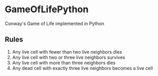 # GameOfLifePython

Conway's Game of Life implemented in Python

## Rules

1) Any live cell with fewer than two live neighbors dies
2) Any live cell with two or three live neighbors survives
3) Any live cell with more than three neighbors dies
4) Any dead cell with exactly three live neighbors becomes a live cell
